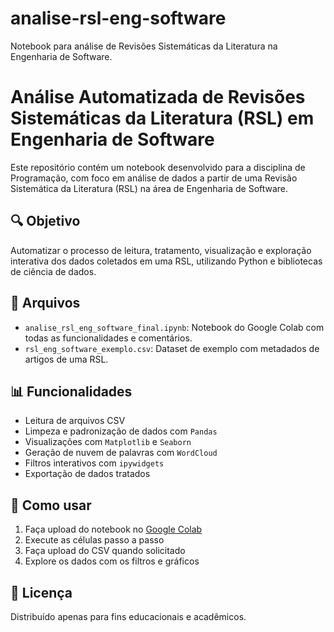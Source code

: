 # analise-rsl-eng-software
Notebook para análise de Revisões Sistemáticas da Literatura na Engenharia de Software.
# Análise Automatizada de Revisões Sistemáticas da Literatura (RSL) em Engenharia de Software

Este repositório contém um notebook desenvolvido para a disciplina de Programação, com foco em análise de dados a partir de uma Revisão Sistemática da Literatura (RSL) na área de Engenharia de Software.

## 🔍 Objetivo

Automatizar o processo de leitura, tratamento, visualização e exploração interativa dos dados coletados em uma RSL, utilizando Python e bibliotecas de ciência de dados.

## 📁 Arquivos

- `analise_rsl_eng_software_final.ipynb`: Notebook do Google Colab com todas as funcionalidades e comentários.
- `rsl_eng_software_exemplo.csv`: Dataset de exemplo com metadados de artigos de uma RSL.

## 📊 Funcionalidades

- Leitura de arquivos CSV
- Limpeza e padronização de dados com `Pandas`
- Visualizações com `Matplotlib` e `Seaborn`
- Geração de nuvem de palavras com `WordCloud`
- Filtros interativos com `ipywidgets`
- Exportação de dados tratados

## 🚀 Como usar

1. Faça upload do notebook no [Google Colab](https://colab.research.google.com/)
2. Execute as células passo a passo
3. Faça upload do CSV quando solicitado
4. Explore os dados com os filtros e gráficos

## 📌 Licença

Distribuído apenas para fins educacionais e acadêmicos.
